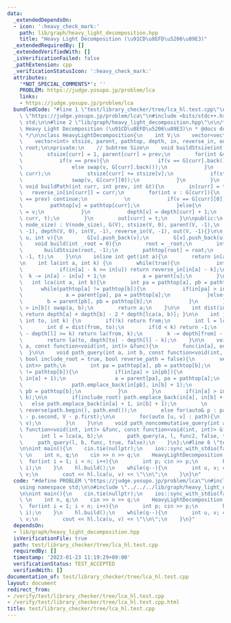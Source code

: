 ```yaml
---
data:
  _extendedDependsOn:
  - icon: ':heavy_check_mark:'
    path: lib/graph/heavy_light_decomposition.hpp
    title: "Heavy Light Decomposition (\u91CD\u8EFD\u5206\u89E3)"
  _extendedRequiredBy: []
  _extendedVerifiedWith: []
  _isVerificationFailed: false
  _pathExtension: cpp
  _verificationStatusIcon: ':heavy_check_mark:'
  attributes:
    '*NOT_SPECIAL_COMMENTS*': ''
    PROBLEM: https://judge.yosupo.jp/problem/lca
    links:
    - https://judge.yosupo.jp/problem/lca
  bundledCode: "#line 1 \"test/library_checker/tree/lca_hl.test.cpp\"\n#define PROBLEM\
    \ \"https://judge.yosupo.jp/problem/lca\"\n#include <bits/stdc++.h>\nusing namespace\
    \ std;\n\n#line 2 \"lib/graph/heavy_light_decomposition.hpp\"\n\n/**\n * @brief\
    \ Heavy Light Decomposition (\u91CD\u8EFD\u5206\u89E3)\n * @docs docs/graph/heavy_light_decomposition.md\n\
    \ */\n\nclass HeavyLightDecomposition{\n    int V;\n    vector<vector<int>> G;\n\
    \    vector<int> stsize, parent, pathtop, depth, in, reverse_in, out;\n    int\
    \ root;\n\nprivate:\n    // Subtree Size\n    void buildStsize(int curr, int prev){\n\
    \        stsize[curr] = 1, parent[curr] = prev;\n        for(int &v : G[curr]){\n\
    \            if(v == prev){\n                if(v == G[curr].back()) break;\n\
    \                else swap(v, G[curr].back());\n            }\n            buildStsize(v,\
    \ curr);\n            stsize[curr] += stsize[v];\n            if(stsize[v] > stsize[G[curr][0]]){\n\
    \                swap(v, G[curr][0]);\n            }\n        }\n    }\n\n   \
    \ void buildPath(int curr, int prev, int &t){\n        in[curr] = t++;\n     \
    \   reverse_in[in[curr]] = curr;\n        for(int v : G[curr]){\n            if(v\
    \ == prev) continue;\n            \n            if(v == G[curr][0]){\n       \
    \         pathtop[v] = pathtop[curr];\n            }else{\n                pathtop[v]\
    \ = v;\n            }\n            depth[v] = depth[curr] + 1;\n            buildPath(v,\
    \ curr, t);\n        }\n        out[curr] = t;\n    }\n\npublic:\n    HeavyLightDecomposition(int\
    \ node_size) : V(node_size), G(V), stsize(V, 0), parent(V, -1),\n    pathtop(V,\
    \ -1), depth(V, 0), in(V, -1), reverse_in(V, -1), out(V, -1){}\n\n    void add_edge(int\
    \ u, int v){\n        G[u].push_back(v);\n        G[v].push_back(u);\n    }\n\n\
    \    void build(int _root = 0){\n        root = _root;\n        int t = 0;\n \
    \       buildStsize(root, -1);\n        pathtop[root] = root;\n        buildPath(root,\
    \ -1, t);\n    }\n\n    inline int get(int a){\n        return in[a];\n    }\n\
    \n    int la(int a, int k) {\n        while(true){\n            int u = pathtop[a];\n\
    \            if(in[a] - k >= in[u]) return reverse_in[in[a] - k];\n          \
    \  k -= in[a] - in[u] + 1;\n            a = parent[u];\n        }\n    }\n\n \
    \   int lca(int a, int b){\n        int pa = pathtop[a], pb = pathtop[b];\n  \
    \      while(pathtop[a] != pathtop[b]){\n            if(in[pa] > in[pb]){\n  \
    \              a = parent[pa], pa = pathtop[a];\n            }else{\n        \
    \        b = parent[pb], pb = pathtop[b];\n            }\n        }\n        if(in[a]\
    \ > in[b]) swap(a, b);\n        return a;\n    }\n\n    int dist(int a, int b){\
    \ return depth[a] + depth[b] - 2 * depth[lca(a, b)]; }\n\n    int jump(int from,\
    \ int to, int k) {\n        if(!k) return from;\n        int l = lca(from, to);\n\
    \        int d = dist(from, to);\n        if(d < k) return -1;\n        if(depth[from]\
    \ - depth[l] >= k) return la(from, k);\n        k -= depth[from] - depth[l];\n\
    \        return la(to, depth[to] - depth[l] - k);\n    }\n\n    void subtree_query(int\
    \ a, const function<void(int, int)> &func){\n        func(in[a], out[a]);\n  \
    \  }\n\n    void path_query(int a, int b, const function<void(int, int)> &func,\
    \ bool include_root = true, bool reverse_path = false){\n        vector<pair<int,\
    \ int>> path;\n        int pa = pathtop[a], pb = pathtop[b];\n        while(pathtop[a]\
    \ != pathtop[b]){\n            if(in[pa] > in[pb]){\n                path.emplace_back(in[pa],\
    \ in[a] + 1);\n                a = parent[pa], pa = pathtop[a];\n            }else{\n\
    \                path.emplace_back(in[pb], in[b] + 1);\n                b = parent[pb],\
    \ pb = pathtop[b];\n            }\n        }\n        if(in[a] > in[b]) swap(a,\
    \ b);\n\n        if(include_root) path.emplace_back(in[a], in[b] + 1);\n     \
    \   else path.emplace_back(in[a] + 1, in[b] + 1);\n        \n        if(!reverse_path)\
    \ reverse(path.begin(), path.end());\n        else for(auto& p : path) p = make_pair(V\
    \ - p.second, V - p.first);\n\n        for(auto [u, v] : path){\n            func(u,\
    \ v);\n        }\n    }\n\n    void path_noncommutative_query(int a, int b, const\
    \ function<void(int, int)> &func, const function<void(int, int)> &func2){\n  \
    \      int l = lca(a, b);\n        path_query(a, l, func2, false, true);\n   \
    \     path_query(l, b, func, true, false);\n    }\n};\n#line 6 \"test/library_checker/tree/lca_hl.test.cpp\"\
    \n\nint main(){\n    cin.tie(nullptr);\n    ios::sync_with_stdio(false);\n   \
    \ \n    int n, q;\n    cin >> n >> q;\n    HeavyLightDecomposition hl(n);\n  \
    \  for(int i = 1; i < n; i++){\n        int p; cin >> p;\n        hl.add_edge(p,\
    \ i);\n    }\n    hl.build();\n    while(q--){\n        int u, v; cin >> u >>\
    \ v;\n        cout << hl.lca(u, v) << \"\\n\";\n    }\n}\n"
  code: "#define PROBLEM \"https://judge.yosupo.jp/problem/lca\"\n#include <bits/stdc++.h>\n\
    using namespace std;\n\n#include \"../../../lib/graph/heavy_light_decomposition.hpp\"\
    \n\nint main(){\n    cin.tie(nullptr);\n    ios::sync_with_stdio(false);\n   \
    \ \n    int n, q;\n    cin >> n >> q;\n    HeavyLightDecomposition hl(n);\n  \
    \  for(int i = 1; i < n; i++){\n        int p; cin >> p;\n        hl.add_edge(p,\
    \ i);\n    }\n    hl.build();\n    while(q--){\n        int u, v; cin >> u >>\
    \ v;\n        cout << hl.lca(u, v) << \"\\n\";\n    }\n}"
  dependsOn:
  - lib/graph/heavy_light_decomposition.hpp
  isVerificationFile: true
  path: test/library_checker/tree/lca_hl.test.cpp
  requiredBy: []
  timestamp: '2023-01-23 11:19:29+09:00'
  verificationStatus: TEST_ACCEPTED
  verifiedWith: []
documentation_of: test/library_checker/tree/lca_hl.test.cpp
layout: document
redirect_from:
- /verify/test/library_checker/tree/lca_hl.test.cpp
- /verify/test/library_checker/tree/lca_hl.test.cpp.html
title: test/library_checker/tree/lca_hl.test.cpp
---
```

